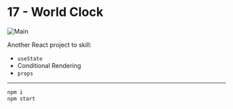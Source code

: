 # **17 - World Clock**

![Main](https://gpx.ge/challenge/js/img/17_world_clock.gif "image")

Another React project to skill:

- ``useState``
- Conditional Rendering
- ``props``

---
```sh
npm i
npm start
```